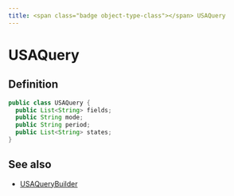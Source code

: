 ```yaml
---
title: <span class="badge object-type-class"></span> USAQuery
---
```

# <span class="badge object-type-class"></span> USAQuery

## Definition

```java
public class USAQuery {
  public List<String> fields;
  public String mode;
  public String period;
  public List<String> states;
}
```
## See also

 * <span class="badge builder"></span> [USAQueryBuilder](./builder-USAQueryBuilder.md)
